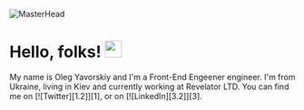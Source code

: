 ![MasterHead](https://user-images.githubusercontent.com/19890852/141692792-93804a24-6dec-478c-a46b-715cd8822dd9.png)

# Hello, folks! <img src="https://raw.githubusercontent.com/MartinHeinz/MartinHeinz/master/wave.gif" width="30px">

My name is Oleg Yavorskiy and I'm a Front-End Engeener engineer. I'm from Ukraine, living in Kiev and currently working at Revelator LTD. You can find me on [![Twitter][1.2]][1],  or on [![LinkedIn][3.2]][3].
